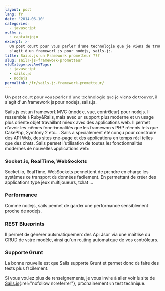 ```yaml
---
layout: post
lang: fr
date: '2014-06-10'
categories:
  - javascript
authors:
  - captainjojo
excerpt: >-
  Un post court pour vous parler d'une technologie que je viens de trouver, il
  s'agit d'un framework js pour nodejs, sails.js.
title: Sails.js un Framework prometteur ???
slug: sails-js-framework-prometteur
oldCategoriesAndTags:
  - javascript
  - sails.js
  - nodejs
permalink: /fr/sails-js-framework-prometteur/
---
```


Un post court pour vous parler d'une technologie que je viens de trouver, il s'agit d'un framework js pour nodejs, sails.js.

Sails.js est un framework MVC (modèle, vue, contrôleur) pour nodejs. Il ressemble à Ruby&Rails, mais avec un support plus moderne et un usage plus orienté objet travaillant mieux avec des applications web. Il permet d'avoir les mêmes fonctionnalités que les frameworks PHP récents tels que CakePhp, Symfony 2 etc....
Sails a spécialement été conçu pour construire des API Web, des sites one-page et des applications en temps réel telles que des chats.
Sails permet l'utilisation de toutes les fonctionnalités modernes de nouvelles applications web:

### Socket.io, RealTime, WebSockets

Socket.io, RealTime, WebSockets permettent de prendre en charge les systèmes de transport de données facilement. En permettant de créer des applications type jeux multijoueurs, tchat ...

### Performance

Comme nodejs, sails permet de garder une performance sensiblement proche de nodejs.

### REST Blueprints
Il permet de générer automatiquement des Api Json via une maîtrise du CRUD de votre modèle, ainsi qu'un routing automatique de vos contrôleurs.

### Supporte Grunt

La bonne nouvelle est que Sails supporte Grunt et permet donc de faire des tests plus facilement.

Si vous voulez plus de renseignements, je vous invite à aller voir le site de [Sails.js](http://sailsjs.org/){:rel="nofollow noreferrer"}, prochainement un test technique.
